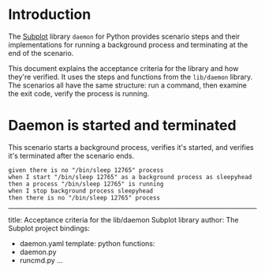 # Introduction

The [Subplot][] library `daemon` for Python provides scenario steps
and their implementations for running a background process and
terminating at the end of the scenario.

[Subplot]: https://subplot.liw.fi/

This document explains the acceptance criteria for the library and how
they're verified. It uses the steps and functions from the
`lib/daemon` library. The scenarios all have the same structure: run a
command, then examine the exit code, verify the process is running.

# Daemon is started and terminated

This scenario starts a background process, verifies it's started, and
verifies it's terminated after the scenario ends.

~~~scenario
given there is no "/bin/sleep 12765" process
when I start "/bin/sleep 12765" as a background process as sleepyhead
then a process "/bin/sleep 12765" is running
when I stop background process sleepyhead
then there is no "/bin/sleep 12765" process
~~~



---
title: Acceptance criteria for the lib/daemon Subplot library
author: The Subplot project
bindings:
- daemon.yaml
template: python
functions:
- daemon.py
- runcmd.py
...
